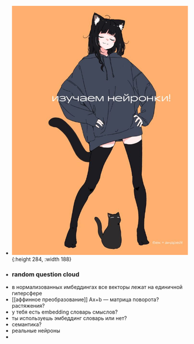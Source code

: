 - ![050fdc47787c5ebf6286fd0e911819e7.jpg](../assets/050fdc47787c5ebf6286fd0e911819e7_1738564173320_0.jpg){:height 284, :width 188}
- ### random question cloud
- в нормализованных имбеддингах все векторы лежат на единичной гиперсфере
- [[аффинное преобразование]] Ax+b — матрица поворота? растяжения?
- у тебя есть embedding словарь смыслов?
- ты используешь эмбеддинг словарь или нет?
- семантика?
- реальные нейроны
-